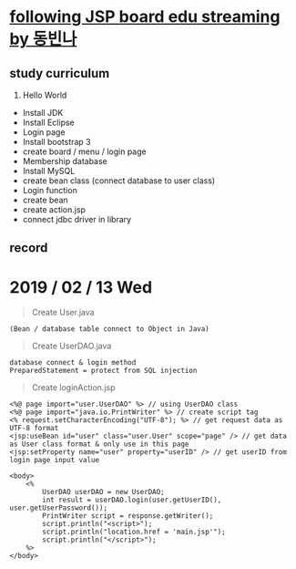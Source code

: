 # [following JSP board edu streaming by 동빈나](https://youtu.be/wEIBDHfoMBg)

## study curriculum
1. Hello World
 * Install JDK
 * Install Eclipse
* Login page
 * Install bootstrap 3
 * create board / menu / login page
* Membership database
 * Install MySQL
 * create bean class (connect database to user class)
* Login function
 * create bean
 * create action.jsp
 * connect jdbc driver in library



## record

# 2019 / 02 / 13 Wed
> Create User.java

    (Bean / database table connect to Object in Java)

> Create UserDAO.java

    database connect & login method
    PreparedStatement = protect from SQL injection

> Create loginAction.jsp

    <%@ page import="user.UserDAO" %> // using UserDAO class
    <%@ page import="java.io.PrintWriter" %> // create script tag
    <% request.setCharacterEncoding("UTF-8"); %> // get request data as UTF-8 format
    <jsp:useBean id="user" class="user.User" scope="page" /> // get data as User class format & only use in this page
    <jsp:setProperty name="user" property="userID" /> // get userID from login page input value

    <body>
        <%
            UserDAO userDAO = new UserDAO;
            int result = userDAO.login(user.getUserID(), user.getUserPassword());
            PrintWriter script = response.getWriter();
            script.println("<script>");
            script.println("location.href = 'main.jsp'");
            script.println("</script>");
        %>
    </body>